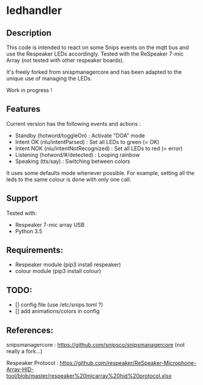 # ledhandler
## Description

This code is intended to react on some Snips events on the mqtt bus and use the Respeaker LEDs accordingly. 
Tested with the ReSpeaker 7-mic Array (not tested with other respeaker boards).

It's freely forked from snispmanagercore and has been adapted to the unique use of managing the LEDs.

Work in progress !

## Features
Current version has the following events and actions :

* Standby (hotword/toggleOn) : Activate "DOA" mode
* Intent OK (nlu/intentParsed) : Set all LEDs to green (= OK)
* Intent NOK (nlu/intentNotRecognized) : Set all LEDs to red (= error)
* Listening (hotword/#/detected) : Looping rainbow
* Speaking (tts/say) : Switching between colors


It uses some defaults mode whenever possible. For example, setting all the leds to the same colour is done with only one call.

## Support
Tested with:
* Respeaker 7-mic array USB
* Python 3.5


## Requirements:
* Respeaker module (pip3 install respeaker) 
* colour module (pip3 install colour)

## TODO:
- [] config file (use /etc/snips.toml ?)
- [] add animations/colors in config


## References: 

snipsmanagercore : https://github.com/snipsco/snipsmanagercore (not really a fork...)

Respeaker Protocol : https://github.com/respeaker/ReSpeaker-Microphone-Array-HID-tool/blob/master/respeaker%20micarray%20hid%20protocol.xlsx

